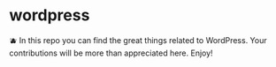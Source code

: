 # wordpress
🫐 In this repo you can find the great things related to WordPress. Your contributions will be more than appreciated here. Enjoy!
